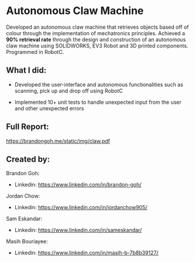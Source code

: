 # Autonomous Claw Machine

Developed an autonomous claw machine that retrieves objects based off of colour through the implementation of mechatronics principles. Achieved a **90% retrieval rate** through the design and construction of an autonomous claw machine using SOLIDWORKS, EV3 Robot and 3D printed components. Programmed in RobotC.


## What I did:

 - Developed the user-interface and autonomous functionalities such as scanning, pick up and drop off using RobotC
 
 - Implemented 10+ unit tests to handle unexpected input from the user and other unexpected errors


## Full Report:
https://brandongoh.me/static/img/claw.pdf


## Created by:

Brandon Goh:

- Linkedin: https://www.linkedin.com/in/brandon-goh/

Jordan Chow:

- Linkedin: https://www.linkedin.com/in/jordanchow905/

Sam Eskandar:

- Linkedin: https://www.linkedin.com/in/sameskandar/

Masih Bouriayee:

- Linkedin: https://www.linkedin.com/in/masih-b-7b8b39127/
